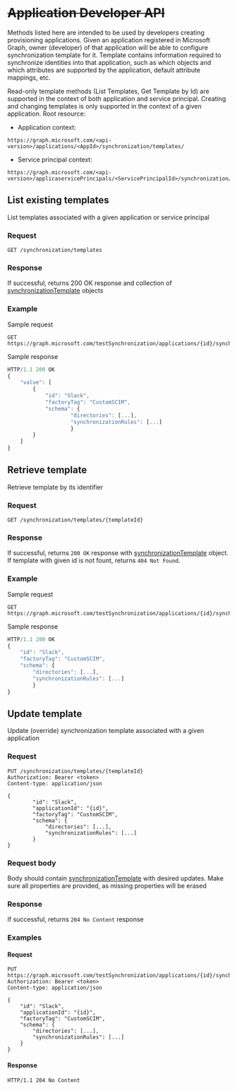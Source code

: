 # <s>Application Developer API</s>

Methods listed here are intended to be used by developers creating provisioning applications. Given an application registered in Microsoft Graph, owner (developer) of that application will be able to configure synchronization template for it. Template contains information required to synchronize identities into that application, such as which objects and which attributes are supported by the application, default attribute mappings, etc.

Read-only template methods (List Templates, Get Template by Id) are supported in the context of both application and service principal. Creating and changing templates is only supported in the context of a given application.  Root resource:

* Application context:

```http
https://graph.microsoft.com/<api-version>/applications/<AppId>/synchronization/templates/
```

* Service principal context:

```http
https://graph.microsoft.com/<api-version>/applicaservicePrincipals/<ServicePrincipalId>/synchronization/templates/
```

## List existing templates

List templates associated with a given application or service principal

### Request

```http
GET /synchronization/templates
```

### Response

If successful, returns 200 OK response and collection of [synchronizationTemplate](synchronization-template.md) objects

### Example

Sample request

```http
GET https://graph.microsoft.com/testSynchronization/applications/{id}/synchronization/templates
```

Sample response

```javascript
HTTP/1.1 200 OK
{
    "value": [
        {
            "id": "Slack",
            "factoryTag": "CustomSCIM",
            "schema": {
                    "directories": [...],
                    "synchronizationRules": [...]
                    }
        }
    ]
}
```

## Retrieve template

Retrieve template by its identifier

### Request

```http
GET /synchronization/templates/{templateId}
```

### Response

If successful, returns `200 OK` response with [synchronizationTemplate](synchronization-template.md) object. If template with given id is not fount, returns `404 Not Found`.

### Example

Sample request

```http
GET https://graph.microsoft.com/testSynchronization/applications/{id}/synchronization/templates/{templateId}
```

Sample response

```javascript
HTTP/1.1 200 OK
{
    "id": "Slack",
    "factoryTag": "CustomSCIM",
    "schema": {
        "directories": [...],
        "synchronizationRules": [...]
        }
}
```


## Update template

Update (override) synchronization template associated with a given application

### Request

```http
PUT /synchronization/templates/{templateId}
Authorization: Bearer <token>
Content-type: application/json

{
        "id": "Slack",
        "applicationId": "{id}",
        "factoryTag": "CustomSCIM",
        "schema": {
            "directories": [...],
            "synchronizationRules": [...]
        }
}
```

### Request body

Body should contain [synchronizationTemplate](synchronization-template.md) with desired updates. Make sure all properties are provided, as missing properties will be erased

### Response

If successful, returns `204 No Content` response

### Examples

#### Request

```http
PUT https://graph.microsoft.com/testSynchronization/applications/{id}/synchronization/templates/{templateId}
Authorization: Bearer <token>
Content-type: application/json

{
    "id": "Slack",
    "applicationId": "{id}",
    "factoryTag": "CustomSCIM",
    "schema": {
        "directories": [...],
        "synchronizationRules": [...]
    }
}
```

#### Response

```http
HTTP/1.1 204 No Content
```


